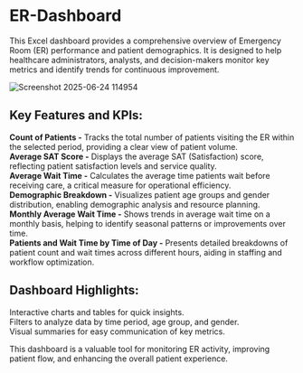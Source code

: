 # **ER-Dashboard**
This Excel dashboard provides a comprehensive overview of Emergency Room (ER) performance and patient demographics. It is designed to help healthcare administrators, analysts, and decision-makers monitor key metrics and identify trends for continuous improvement.  

![Screenshot 2025-06-24 114954](https://github.com/user-attachments/assets/dbae1e18-2727-4321-816a-378549cd63c8)
## **Key Features and KPIs:**   
**Count of Patients -** Tracks the total number of patients visiting the ER within the selected period, providing a clear view of patient volume.  
**Average SAT Score -** Displays the average SAT (Satisfaction) score, reflecting patient satisfaction levels and service quality.  
**Average Wait Time -** Calculates the average time patients wait before receiving care, a critical measure for operational efficiency.  
**Demographic Breakdown -** Visualizes patient age groups and gender distribution, enabling demographic analysis and resource planning.  
**Monthly Average Wait Time -** Shows trends in average wait time on a monthly basis, helping to identify seasonal patterns or improvements over time.  
**Patients and Wait Time by Time of Day -** Presents detailed breakdowns of patient count and wait times across different hours, aiding in staffing and workflow optimization.  

## **Dashboard Highlights:**  
Interactive charts and tables for quick insights.  
Filters to analyze data by time period, age group, and gender.  
Visual summaries for easy communication of key metrics.  

This dashboard is a valuable tool for monitoring ER activity, improving patient flow, and enhancing the overall patient experience.
